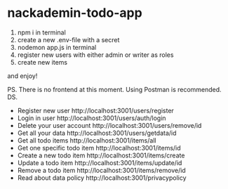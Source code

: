 # nackademin-todo-app

1. npm i in terminal
2. create a new .env-file with a secret
3. nodemon app.js in terminal
4. register new users with either admin or writer as roles
5. create new items

and enjoy!

PS. There is no frontend at this moment. Using Postman is recommended. DS.

- Register new user          http://localhost:3001/users/register
- Login in user              http://localhost:3001/users/auth/login
- Delete your user account   http://localhost:3001/users/remove/id
- Get all your data          http://localhost:3001/users/getdata/id
- Get all todo items         http://localhost:3001/items/all
- Get one specific todo item http://localhost:3001/items/id
- Create a new todo item     http://localhost:3001/items/create
- Update a todo item         http://localhost:3001/items/update/id
- Remove a todo item         http://localhost:3001/items/remove/id
- Read about data policy     http://localhost:3001/privacypolicy
